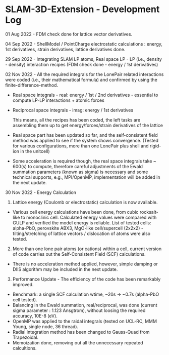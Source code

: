 # SLAM-3D-Extension - Development Log

01 Aug 2022 - FDM check done for lattice vector derivatives.

04 Sep 2022 - ShellModel / PointCharge electrostatic calculations : energy, 1st derivatives, strain derivatives, lattice derivatives done.

29 Sep 2022 - Integrating SLAM LP atoms, Real space LP - LP (i.e., density - density) interaction recipes 
              (FDM check done - energy / 1st derivatives)

02 Nov 2022 - All the required integrals for the LonePair related interactions were coded (i.e., their mathematical formula) and confirmed by using
              the finite-difference-method.
              
  * Real space integrals       - real: energy / 1st / 2nd derivatives - essential to compute LP-LP interactions + atomic forces
  * Reciprocal space integrals - imag: energy / 1st derivatives
              
    This means, all the recipes has been coded, the left tasks are assembling them up to get energy/forces/strain derivatives of the lattice
  
  * Real space part has been updated so far, and the self-consistent field method was applied to see if the system shows convergence.
    (Tested for various configurations, more than one LonePair plus shell and rigid-ion in the unitcell)
  
  * Some acceleration is required though, the real space integrals take ~ 600(s) to compute, therefore careful adjustments of the Ewald
    summation parameters (known as sigma) is necessary and some technical supports, e.g., MPI/OpenMP, implementation will be added in the next update.

30 Nov 2022 - Energy Calculation

  1. Lattice energy (Coulomb or electrostatic) calculation is now available.
  - Various cell energy calculations have been done, from cubic rocksalt-like to monoclinic cell. Calculated energy values were compared with GULP and verified
    the model energy is reliable. List of tested cells: alpha-PbO, perovskite ABX3, MgO-like cell/supercell (2x2x2) - tilting/stretching of lattice vectors / dislocation of atoms were also tested.
    
  2. More than one lone pair atoms (or cations) within a cell, current version of code carries out the Self-Consistent Field (SCF) calculations.
  - There is no acceleration method applied, however, simple damping or DIIS algorithm may be included in the next update.
    
  3. Performance Update - The efficiency of the code has been remarkably improved.
  - Benchmark: a single SCF calculation wtime, ~20s -> ~0.7s (alpha-PbO cell tested).
  - Balancing in the Ewald summation, real/reciprocal, was done (current sigma parameter : 1.123 Ansgtrom), without loosing the required accuracy, 10E-8 (eV).
  - OpenMP was applied to the raidal integrals (tested on UCL-RC, MMM Young, single node, 36 thread).
  - Radial integration method has been changed to Gauss-Quad from Trapezoidal.
  - Memoization done, removing out all the unnecessary repeated calcultions.

